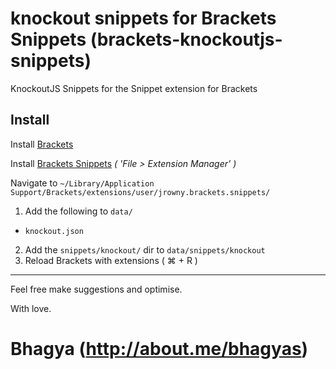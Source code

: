knockout snippets for Brackets Snippets (brackets-knockoutjs-snippets)
======

KnockoutJS Snippets for the Snippet extension for Brackets

## Install

Install [Brackets](http://brackets.io/)

Install [Brackets Snippets](https://github.com/jrowny/brackets-snippets) *( 'File > Extension Manager' )*

Navigate to `~/Library/Application Support/Brackets/extensions/user/jrowny.brackets.snippets/`

1. Add the following to `data/`
  * `knockout.json`
2. Add the `snippets/knockout/` dir to `data/snippets/knockout`
3. Reload Brackets with extensions ( ⌘ + R )

---


Feel free make suggestions and optimise.

With love.

Bhagya (http://about.me/bhagyas)
=======
